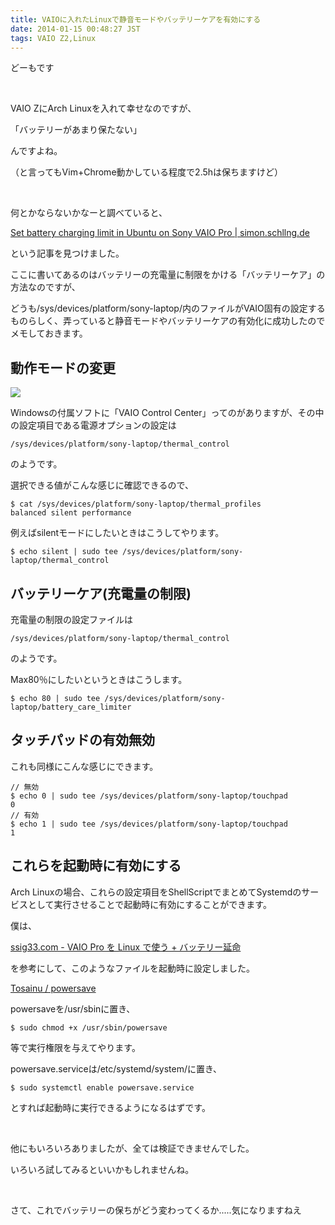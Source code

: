 ```yaml
---
title: VAIOに入れたLinuxで静音モードやバッテリーケアを有効にする
date: 2014-01-15 00:48:27 JST
tags: VAIO Z2,Linux
---
```

どーもです

&nbsp;

VAIO ZにArch Linuxを入れて幸せなのですが、

<span class="fontsize6">「バッテリーがあまり保たない」</span>

んですよね。

（と言ってもVim+Chrome動かしている程度で2.5hは保ちますけど）

&nbsp;

何とかならないかなーと調べていると、

<a href="http://simon.schllng.de/2013/10/31/battery-care-limit-ubuntu-sony-vaio-pro/?lang=en">Set battery charging limit in Ubuntu on Sony VAIO Pro | simon.schllng.de</a>

という記事を見つけました。

ここに書いてあるのはバッテリーの充電量に制限をかける「バッテリーケア」の方法なのですが、

どうも/sys/devices/platform/sony-laptop/内のファイルがVAIO固有の設定するものらしく、弄っていると静音モードやバッテリーケアの有効化に成功したのでメモしておきます。

## 動作モードの変更

<img src="https://lh6.googleusercontent.com/-smQYlaCva2I/UtVUmz7NAmI/AAAAAAAAC68/Cpe3iXQnlh4/s640/Untitled.png" />

Windowsの付属ソフトに「VAIO Control Center」ってのがありますが、その中の設定項目である電源オプションの設定は

```
/sys/devices/platform/sony-laptop/thermal_control
```

のようです。

選択できる値がこんな感じに確認できるので、

```
$ cat /sys/devices/platform/sony-laptop/thermal_profiles
balanced silent performance
```

例えばsilentモードにしたいときはこうしてやります。

```
$ echo silent | sudo tee /sys/devices/platform/sony-laptop/thermal_control
```

## バッテリーケア(充電量の制限)

充電量の制限の設定ファイルは

```
/sys/devices/platform/sony-laptop/thermal_control
```

のようです。

Max80％にしたいというときはこうします。

```
$ echo 80 | sudo tee /sys/devices/platform/sony-laptop/battery_care_limiter
```

## タッチパッドの有効無効

これも同様にこんな感じにできます。

```
// 無効
$ echo 0 | sudo tee /sys/devices/platform/sony-laptop/touchpad 
0
// 有効
$ echo 1 | sudo tee /sys/devices/platform/sony-laptop/touchpad
1
```

## これらを起動時に有効にする

Arch Linuxの場合、これらの設定項目をShellScriptでまとめてSystemdのサービスとして実行させることで起動時に有効にすることができます。

僕は、

<a href="http://ssig33.com/text/VAIO%20Pro%20%E3%82%92%20Linux%20%E3%81%A7">ssig33.com - VAIO Pro を Linux で使う + バッテリー延命</a>

を参考にして、このようなファイルを起動時に設定しました。

<a href="https://gist.github.com/Tosainu/8419179">Tosainu / powersave</a>

powersaveを/usr/sbinに置き、

```
$ sudo chmod +x /usr/sbin/powersave
```

等で実行権限を与えてやります。

powersave.serviceは/etc/systemd/system/に置き、

```
$ sudo systemctl enable powersave.service
```

とすれば起動時に実行できるようになるはずです。

&nbsp;

他にもいろいろありましたが、全ては検証できませんでした。

いろいろ試してみるといいかもしれませんね。

&nbsp;

さて、これでバッテリーの保ちがどう変わってくるか.....気になりますねえ
